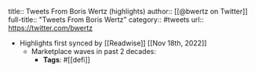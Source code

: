 title:: Tweets From Boris Wertz (highlights)
author:: [[@bwertz on Twitter]]
full-title:: "Tweets From Boris Wertz"
category:: #tweets
url:: https://twitter.com/bwertz

- Highlights first synced by [[Readwise]] [[Nov 18th, 2022]]
	- Marketplace waves in past 2 decades:
		- **Tags**: #[[defi]]